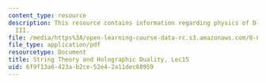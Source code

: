 ```yaml
---
content_type: resource
description: This resource contains information regarding physics of D-branes, Part
  III.
file: /media/https%3A/open-learning-course-data-rc.s3.amazonaws.com/8-821-string-theory-and-holographic-duality-fall-2014/6f9f13a6423ab2ce52e42a11dec88959_MIT8_821S15_Lec15.pdf
file_type: application/pdf
resourcetype: Document
title: String Theory and Holographic Duality, Lec15
uid: 6f9f13a6-423a-b2ce-52e4-2a11dec88959
---
```

